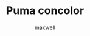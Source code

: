 ---
layout: post
author: maxwell
title: Puma concolor
description: 
tags: []
image: 
  feature: 
  credit: 
  creditlink: 
permalink: puma-concolor
---